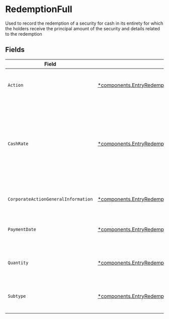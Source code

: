 # RedemptionFull

Used to record the redemption of a security for cash in its entirety for which the holders receive the principal amount of the security and details related to the redemption


## Fields

| Field                                                                                                                                               | Type                                                                                                                                                | Required                                                                                                                                            | Description                                                                                                                                         | Example                                                                                                                                             |
| --------------------------------------------------------------------------------------------------------------------------------------------------- | --------------------------------------------------------------------------------------------------------------------------------------------------- | --------------------------------------------------------------------------------------------------------------------------------------------------- | --------------------------------------------------------------------------------------------------------------------------------------------------- | --------------------------------------------------------------------------------------------------------------------------------------------------- |
| `Action`                                                                                                                                            | [*components.EntryRedemptionFullAction](../../models/components/entryredemptionfullaction.md)                                                       | :heavy_minus_sign:                                                                                                                                  | Corresponds to whether the entry is incoming outgoing                                                                                               | INCOMING                                                                                                                                            |
| `CashRate`                                                                                                                                          | [*components.EntryRedemptionFullCashRate](../../models/components/entryredemptionfullcashrate.md)                                                   | :heavy_minus_sign:                                                                                                                                  | The rate (raw value, not a percentage, example: 50% will be .5 in this field) at which cash will be disbursed to the shareholder                    | {<br/>"value": "0.25"<br/>}                                                                                                                         |
| `CorporateActionGeneralInformation`                                                                                                                 | [*components.EntryRedemptionFullCorporateActionGeneralInformation](../../models/components/entryredemptionfullcorporateactiongeneralinformation.md) | :heavy_minus_sign:                                                                                                                                  | Common fields for corporate actions                                                                                                                 |                                                                                                                                                     |
| `PaymentDate`                                                                                                                                       | [*components.EntryRedemptionFullPaymentDate](../../models/components/entryredemptionfullpaymentdate.md)                                             | :heavy_minus_sign:                                                                                                                                  | The anticipated payment date at the depository                                                                                                      | {<br/>"day": 14,<br/>"month": 5,<br/>"year": 2024<br/>}                                                                                             |
| `Quantity`                                                                                                                                          | [*components.EntryRedemptionFullQuantity](../../models/components/entryredemptionfullquantity.md)                                                   | :heavy_minus_sign:                                                                                                                                  | Corresponds to the position's trade quantity                                                                                                        | {<br/>"value": "0.25"<br/>}                                                                                                                         |
| `Subtype`                                                                                                                                           | [*components.EntryRedemptionFullSubtype](../../models/components/entryredemptionfullsubtype.md)                                                     | :heavy_minus_sign:                                                                                                                                  | Corresponds to the subtype of corporaction type                                                                                                     | LIQUIDATION                                                                                                                                         |